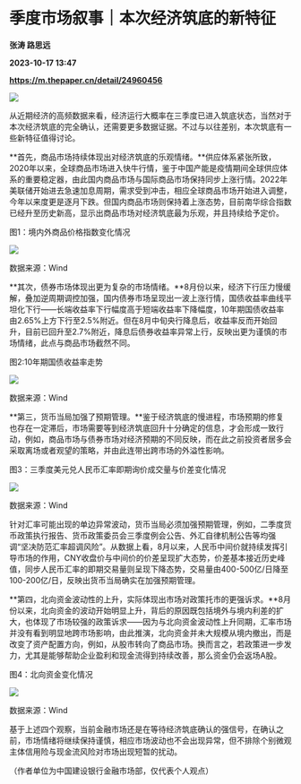# 季度市场叙事｜本次经济筑底的新特征
**张涛 路思远**

**2023-10-17 13:47**

**https://m.thepaper.cn/detail/24960456**

![](https://imagecloud.thepaper.cn/thepaper/image/274/453/951.jpg)

从近期经济的高频数据来看，经济运行大概率在三季度已进入筑底状态，当然对于本次经济筑底的完全确认，还需要更多数据证据。不过与以往差别，本次筑底有一些新特征值得讨论。

**首先，商品市场持续体现出对经济筑底的乐观情绪。**供应体系紧张所致，2020年以来，全球商品市场进入快牛行情，鉴于中国产能是疫情期间全球供应体系的重要稳定器，由此国内商品市场与国际商品市场保持同步上涨行情。2022年美联储开始进去急速加息周期，需求受到冲击，相应全球商品市场开始进入调整，今年以来度更是逐月下跌。但国内商品市场则保持着上涨态势，目前南华综合指数已经升至历史新高，显示出商品市场对经济筑底最为乐观，并且持续给予定价。

图1：境内外商品价格指数变化情况

![](https://imagecloud.thepaper.cn/thepaper/image/274/453/601.png)

数据来源：Wind

**其次，债券市场体现出更为复杂的市场情绪。**8月份以来，经济下行压力慢缓解，叠加逆周期调控加强，国内债券市场呈现出一波上涨行情，国债收益率曲线平坦化下行——长端收益率下行幅度高于短端收益率下降幅度，10年期国债收益率由2.65%上方下行至2.5%附近。但在8月中旬央行降息后，收益率反而开始回升，目前已回升至2.7%附近，降息后债券收益率异常上行，反映出更为谨慎的市场情绪，此点与商品市场截然不同。

图2:10年期国债收益率走势

![](https://imagecloud.thepaper.cn/thepaper/image/274/453/604.png)

数据来源：Wind

**第三，货币当局加强了预期管理。**鉴于经济筑底的慢进程，市场预期的修复也存在一定滞后，市场需要等到经济筑底回升十分确定的信息，才会形成一致行动，例如，商品市场与债券市场对经济预期的不同反映，而在此之前投资者居多会采取离场或者观望的策略，并由此连带出跨市场的外溢性影响。

图3：三季度美元兑人民币汇率即期询价成交量与价差变化情况

![](https://imagecloud.thepaper.cn/thepaper/image/274/453/603.png)

数据来源：Wind

针对汇率可能出现的单边异常波动，货币当局必须加强预期管理，例如，二季度货币政策执行报告、货币政策委员会三季度例会公告、外汇自律机制公告等均强调“坚决防范汇率超调风险”。从数据上看，8月以来，人民币中间价就持续发挥引导市场的作用，CNY收盘价与中间价的价差呈现扩大态势，价差基本接近历史峰值，同步人民币汇率的即期交易量则呈现下降态势，交易量由400-500亿/日降至100-200亿/日，反映出货币当局确实在加强预期管理。

**第四，北向资金波动性的上升，实际体现出市场对政策托市的更强诉求。**8月份以来，北向资金的波动开始明显上升，背后的原因既包括境外与境内利差的扩大，也体现了市场较强的政策诉求——因为与北向资金波动性上升同期，汇率市场并没有看到明显地跨市场影响，由此推演，北向资金并未大规模从境内撤出，而是改变了资产配置方向，例如，从股市转向了商品市场。换而言之，若政策进一步发力，尤其是能够帮助企业盈利和现金流得到持续改善，那么资金仍会返场A股。

图4：北向资金变化情况

![](https://imagecloud.thepaper.cn/thepaper/image/274/453/602.png)

数据来源：Wind

基于上述四个观察，当前金融市场还是在等待经济筑底确认的强信号，在确认之前，市场情绪将继续保持谨慎，相应市场波动也不会出现异常，但不排除个别微观主体信用险与现金流风险对市场出现短暂的扰动。

（作者单位为中国建设银行金融市场部，仅代表个人观点）